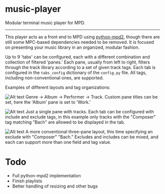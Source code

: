# music-player

Modular terminal music player for MPD.

---

This player acts as a front end to MPD using [python-mpd2](https://pypi.org/project/python-mpd2/), though there are still some MPC-based dependencies needed to be removed. It is focused on presenting your music library in an organized, modular fashion. 

Up to 9 'tabs' can be configured, each with a different combination and collection of filtered 'panes.' Each pane, usually from left to right, filters through the track library according to a set of given track tags. Each tab is configured in the `tabs_config` dictionary of the `config.py` file. All tags, including non-conventional ones, are supported.

Examples of different layouts and tag organizations:

![Alt text](https://www.emptytincan.com/i/g/1554147751-MOTgh.png "Genre->Album->Performer->Track")
Genre -> Album -> Performer -> Track. Custom pane titles can be set, here the 'Album' pane is set to 'Work.'

![Alt text](https://emptytincan.com/r/ba734 "Single pane with tracks")
Just a single pane with tracks. Each tab can be configured with include and exclude tags, in this example only tracks with the "Composer" tag matching "Bach" are allowed to be displayed in the tab.

![Alt text](https://emptytincan.com/r/g8ebn "Genre->Album->Track")
A more conventional three-pane layout, this time specifying an exclude with "Composer" "Bach." Excludes and includes can be mixed, and each can support more than one field and tag value.

# Todo

- Full python-mpd2 implementation
- Finish playlists
- Better handling of resizing and other bugs

